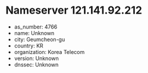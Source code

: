# Nameserver 121.141.92.212

* as_number: 4766
* name: Unknown
* city: Geumcheon-gu
* country: KR
* organization: Korea Telecom
* version: Unknown
* dnssec: Unknown
